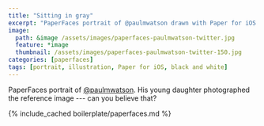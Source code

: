 ```yaml
---
title: "Sitting in gray"
excerpt: "PaperFaces portrait of @paulmwatson drawn with Paper for iOS on an iPad."
image: 
  path: &image /assets/images/paperfaces-paulmwatson-twitter.jpg 
  feature: *image
  thumbnail: /assets/images/paperfaces-paulmwatson-twitter-150.jpg
categories: [paperfaces]
tags: [portrait, illustration, Paper for iOS, black and white]
---
```


PaperFaces portrait of [@paulmwatson](https://twitter.com/paulmwatson). His young daughter photographed the reference image --- can you believe that?

{% include_cached boilerplate/paperfaces.md %}
